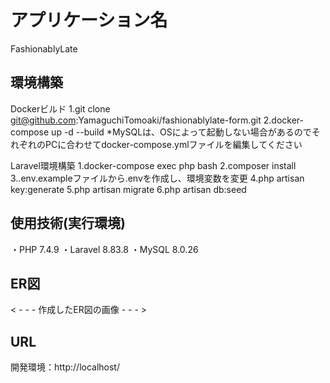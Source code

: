 # アプリケーション名
FashionablyLate

## 環境構築
Dockerビルド
1.git clone git@github.com:YamaguchiTomoaki/fashionablylate-form.git
2.docker-compose up -d --build
*MySQLは、OSによって起動しない場合があるのでそれぞれのPCに合わせてdocker-compose.ymlファイルを編集してください

Laravel環境構築
1.docker-compose exec php bash
2.composer install
3..env.exampleファイルから.envを作成し、環境変数を変更
4.php artisan key:generate
5.php artisan migrate
6.php artisan db:seed

## 使用技術(実行環境)
・PHP 7.4.9
・Laravel 8.83.8
・MySQL 8.0.26

## ER図
< - - - 作成したER図の画像 - - - >

## URL
開発環境：http://localhost/
